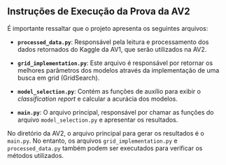 ## Instruções de Execução da Prova da AV2

É importante ressaltar que o projeto apresenta os seguintes arquivos:

- **`processed_data.py`**: Responsável pela leitura e processamento dos dados retornados do Kaggle da AV1, que serão utilizados na AV2.

- **`grid_implementation.py`**: Este arquivo é responsável por retornar os melhores parâmetros dos modelos através da implementação de uma busca em grid (GridSearch).

- **`model_selection.py`**: Contém as funções de auxílio para exibir o *classification report* e calcular a acurácia dos modelos.

- **`main.py`**: O arquivo principal, responsável por chamar as funções do arquivo `model_selection.py` e apresentar os resultados.

No diretório da AV2, o arquivo principal para gerar os resultados é o `main.py`. No entanto, os arquivos `grid_implementation.py` e `processed_data.py` também podem ser executados para verificar os métodos utilizados.
